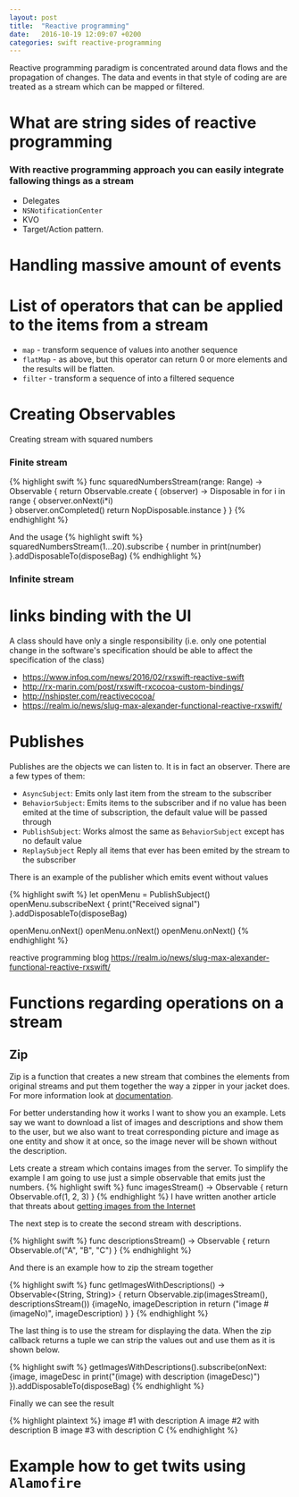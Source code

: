 ```yaml
---
layout: post
title:  "Reactive programming"
date:   2016-10-19 12:09:07 +0200
categories: swift reactive-programming
---
```


Reactive programming paradigm is concentrated around data flows and the propagation of changes.
The data and events in that style of coding are are treated as a stream which can be mapped or filtered. 

# What are string sides of reactive programming
### With reactive programming approach you can easily integrate fallowing things as a stream  
* Delegates
* `NSNotificationCenter`
* KVO
* Target/Action pattern.

# Handling massive amount of events

# List of operators that can be applied to the items from a stream

* `map` - transform sequence of values into another sequence
* `flatMap` - as above, but this operator can return 0 or more elements and the results will be flatten.
* `filter` - transform a sequence of into a filtered sequence 


# Creating Observables
Creating stream with squared numbers

### Finite stream
{% highlight swift %}
func squaredNumbersStream(range: Range<Int>) -> Observable<Int> {
    return Observable.create { (observer) -> Disposable in
        for i in range {
            observer.onNext(i*i)  
        }
        observer.onCompleted()
        return NopDisposable.instance
     }
}
{% endhighlight %}


And the usage
{% highlight swift %}
squaredNumbersStream(1...20).subscribe { number in
    print(number)
}.addDisposableTo(disposeBag)
{% endhighlight %}

### Infinite stream


# links binding with the UI

A class should have only a single responsibility (i.e. only one potential change in the software's specification should be able to affect the specification of the class)
* https://www.infoq.com/news/2016/02/rxswift-reactive-swift
* http://rx-marin.com/post/rxswift-rxcocoa-custom-bindings/
* http://nshipster.com/reactivecocoa/
* https://realm.io/news/slug-max-alexander-functional-reactive-rxswift/

# Publishes
Publishes are the objects we can listen to. It is in fact an observer. There are a few types of them:
* `AsyncSubject`: Emits only last item from the stream to the subscriber
* `BehaviorSubject`: Emits items to the subscriber and if no value has been emited at the time of subscription, the default value will be passed through
* `PublishSubject`: Works almost the same as `BehaviorSubject` except has no default value
* `ReplaySubject` Reply all items that ever has been emited by the stream to the subscriber

There is an example of the publisher which emits event without values

{% highlight swift %}
let openMenu = PublishSubject<Void>()
openMenu.subscribeNext {
    print("Received signal")
}.addDisposableTo(disposeBag)

openMenu.onNext()
openMenu.onNext()
openMenu.onNext()
{% endhighlight %}

reactive programming blog
https://realm.io/news/slug-max-alexander-functional-reactive-rxswift/

# Functions regarding operations on a stream 

## Zip
Zip is a function that creates a new stream that combines the elements from original streams and put them together the way a zipper in your jacket does. For more information look at [documentation](http://reactivex.io/documentation/operators/zip.html).

For better understanding how it works I want to show you an example. Lets say we want to download a list of images and descriptions and show them to the user, but we also want to treat corresponding picture and image as one entity and show it at once, so the image never will be shown without the description.

Lets create a stream which contains images from the server. To simplify the example I am going to use just a simple observable that emits just the numbers. 
{% highlight swift %}
func imagesStream() -> Observable<Int> {
    return Observable.of(1, 2, 3)
}
{% endhighlight %}
I have written another article that threats about [getting images from the Internet](/swift/cache/)

The next step is to create the second stream with descriptions.

{% highlight swift %}
func descriptionsStream() -> Observable<String> {
    return Observable.of("A", "B", "C")
}
{% endhighlight %}

And there is an example how to zip the stream together

{% highlight swift %}
func getImagesWithDescriptions() -> Observable<(String, String)> {
    return Observable.zip(imagesStream(), descriptionsStream()) {imageNo, imageDescription in
        return ("image #\(imageNo)", imageDescription)
    }
}
{% endhighlight %}

The last thing is to use the stream for displaying the data. When the zip callback returns a tuple we can strip the values out and use them as it is shown below. 

{% highlight swift %}
getImagesWithDescriptions().subscribe(onNext: {image, imageDesc in
    print("\(image) with description \(imageDesc)")
}).addDisposableTo(disposeBag)
{% endhighlight %}

Finally we can see the result 

{% highlight plaintext %}
image #1 with description A
image #2 with description B
image #3 with description C
{% endhighlight %}


# Example how to get twits using `Alamofire`

